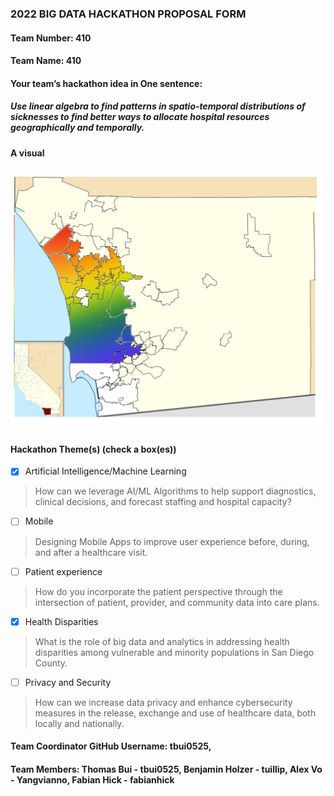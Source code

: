 ### 2022 BIG DATA HACKATHON PROPOSAL FORM

#### Team Number: 410

#### Team Name: 410    
  
#### Your team’s hackathon idea in One sentence:
##### Use linear algebra to find patterns in spatio-temporal distributions of sicknesses to find better ways to allocate hospital resources geographically and temporally. 


#### A visual
![bigdatahackathon4sd](https://github.com/BigDataForSanDiego/team410/blob/main/SVG%20picture.png?raw=true "Visualization on a US map")

#### Hackathon Theme(s) (check a box(es))
- [X] Artificial Intelligence/Machine Learning 
> How can we leverage AI/ML Algorithms to help support diagnostics, clinical decisions, and forecast staffing and hospital capacity?
- [ ] Mobile
> Designing Mobile Apps to improve user experience before, during, and after a healthcare visit.
- [ ] Patient experience
> How do you incorporate the patient perspective through the intersection of patient, provider, and community data into care plans.
- [X] Health Disparities
> What is the role of big data and analytics in addressing health disparities among vulnerable and minority populations in San Diego County.
- [ ] Privacy and Security
> How can we increase data privacy and enhance cybersecurity measures in the release, exchange and use of healthcare data, both locally and nationally.

#### Team Coordinator GitHub Username: tbui0525, 

#### Team Members: Thomas Bui - tbui0525, Benjamin Holzer - tuillip, Alex Vo - Yangvianno, Fabian Hick - fabianhick
